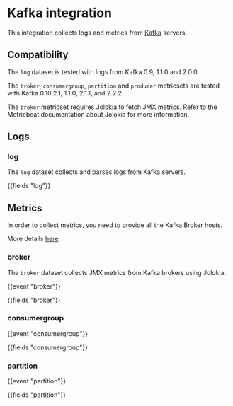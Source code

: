 # Kafka integration

This integration collects logs and metrics from [Kafka](https://kafka.apache.org) servers.

## Compatibility

The `log` dataset is tested with logs from Kafka 0.9, 1.1.0 and 2.0.0.

The `broker`, `consumergroup`, `partition` and `producer` metricsets are tested with Kafka 0.10.2.1, 1.1.0, 2.1.1, and 2.2.2.

The `broker` metricset requires Jolokia to fetch JMX metrics. Refer to the Metricbeat documentation about Jolokia for more information.

## Logs

### log

The `log` dataset collects and parses logs from Kafka servers.

{{fields "log"}}

## Metrics

In order to collect metrics, you need to provide all the Kafka Broker hosts.

More details [here](https://github.com/elastic/beats/issues/34053).

### broker

The `broker` dataset collects JMX metrics from Kafka brokers using Jolokia.

{{event "broker"}}

{{fields "broker"}}

### consumergroup

{{event "consumergroup"}}

{{fields "consumergroup"}}

### partition

{{event "partition"}}

{{fields "partition"}}
